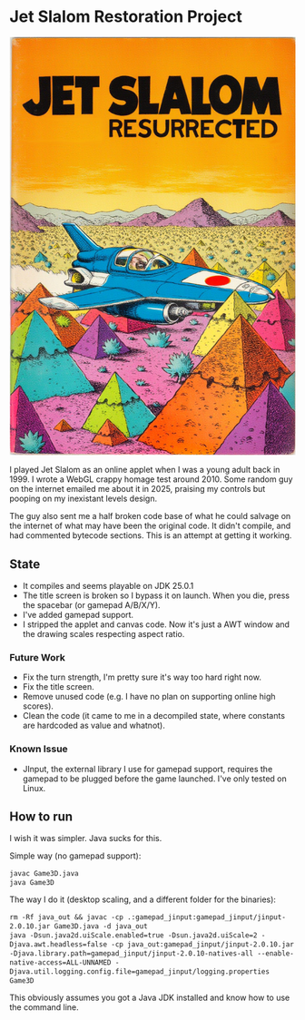 # Jet Slalom Restoration Project

![AI Generated Cover](slalom.jpg?raw=true)

I played Jet Slalom as an online applet when I was a young adult back in 1999.
I wrote a WebGL crappy homage test around 2010.
Some random guy on the internet emailed me about it in 2025, praising my controls but pooping on my inexistant levels design.

The guy also sent me a half broken code base of what he could salvage on the internet of what may have been the original code.
It didn't compile, and had commented bytecode sections.
This is an attempt at getting it working.

## State

- It compiles and seems playable on JDK 25.0.1
- The title screen is broken so I bypass it on launch. When you die, press the spacebar (or gamepad A/B/X/Y).
- I've added gamepad support.
- I stripped the applet and canvas code. Now it's just a AWT window and the drawing scales respecting aspect ratio.

### Future Work

- Fix the turn strength, I'm pretty sure it's way too hard right now.
- Fix the title screen.
- Remove unused code (e.g. I have no plan on supporting online high scores).
- Clean the code (it came to me in a decompiled state, where constants are hardcoded as value and whatnot).

### Known Issue

- JInput, the external library I use for gamepad support, requires the gamepad to be plugged before the game launched. I've only tested on Linux.

## How to run

I wish it was simpler. Java sucks for this.

Simple way (no gamepad support):
```
javac Game3D.java
java Game3D
```

The way I do it (desktop scaling, and a different folder for the binaries):
```
rm -Rf java_out && javac -cp .:gamepad_jinput:gamepad_jinput/jinput-2.0.10.jar Game3D.java -d java_out
java -Dsun.java2d.uiScale.enabled=true -Dsun.java2d.uiScale=2 -Djava.awt.headless=false -cp java_out:gamepad_jinput/jinput-2.0.10.jar -Djava.library.path=gamepad_jinput/jinput-2.0.10-natives-all --enable-native-access=ALL-UNNAMED -Djava.util.logging.config.file=gamepad_jinput/logging.properties Game3D
```

This obviously assumes you got a Java JDK installed and know how to use the command line.
